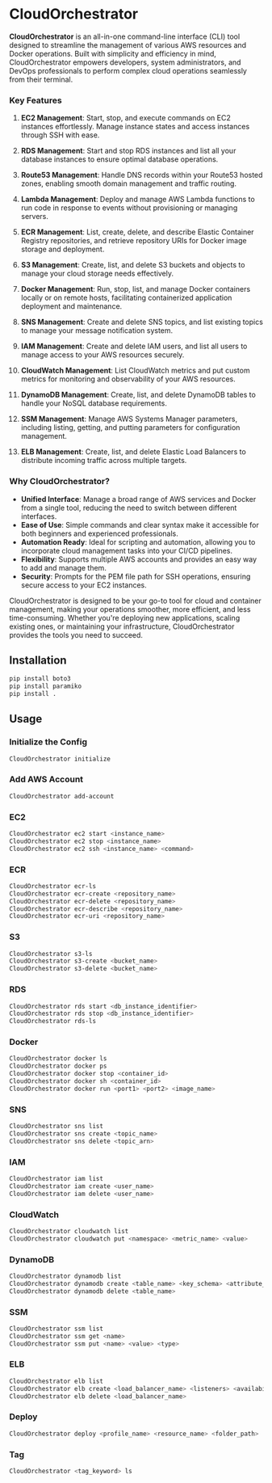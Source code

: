 # CloudOrchestrator

**CloudOrchestrator** is an all-in-one command-line interface (CLI) tool designed to streamline the management of various AWS resources and Docker operations. Built with simplicity and efficiency in mind, CloudOrchestrator empowers developers, system administrators, and DevOps professionals to perform complex cloud operations seamlessly from their terminal.

### Key Features

1. **EC2 Management**: Start, stop, and execute commands on EC2 instances effortlessly. Manage instance states and access instances through SSH with ease.

2. **RDS Management**: Start and stop RDS instances and list all your database instances to ensure optimal database operations.

3. **Route53 Management**: Handle DNS records within your Route53 hosted zones, enabling smooth domain management and traffic routing.

4. **Lambda Management**: Deploy and manage AWS Lambda functions to run code in response to events without provisioning or managing servers.

5. **ECR Management**: List, create, delete, and describe Elastic Container Registry repositories, and retrieve repository URIs for Docker image storage and deployment.

6. **S3 Management**: Create, list, and delete S3 buckets and objects to manage your cloud storage needs effectively.

7. **Docker Management**: Run, stop, list, and manage Docker containers locally or on remote hosts, facilitating containerized application deployment and maintenance.

8. **SNS Management**: Create and delete SNS topics, and list existing topics to manage your message notification system.

9. **IAM Management**: Create and delete IAM users, and list all users to manage access to your AWS resources securely.

10. **CloudWatch Management**: List CloudWatch metrics and put custom metrics for monitoring and observability of your AWS resources.

11. **DynamoDB Management**: Create, list, and delete DynamoDB tables to handle your NoSQL database requirements.

12. **SSM Management**: Manage AWS Systems Manager parameters, including listing, getting, and putting parameters for configuration management.

13. **ELB Management**: Create, list, and delete Elastic Load Balancers to distribute incoming traffic across multiple targets.

### Why CloudOrchestrator?

- **Unified Interface**: Manage a broad range of AWS services and Docker from a single tool, reducing the need to switch between different interfaces.
- **Ease of Use**: Simple commands and clear syntax make it accessible for both beginners and experienced professionals.
- **Automation Ready**: Ideal for scripting and automation, allowing you to incorporate cloud management tasks into your CI/CD pipelines.
- **Flexibility**: Supports multiple AWS accounts and provides an easy way to add and manage them.
- **Security**: Prompts for the PEM file path for SSH operations, ensuring secure access to your EC2 instances.

CloudOrchestrator is designed to be your go-to tool for cloud and container management, making your operations smoother, more efficient, and less time-consuming. Whether you're deploying new applications, scaling existing ones, or maintaining your infrastructure, CloudOrchestrator provides the tools you need to succeed.


## Installation

```bash
pip install boto3
pip install paramiko
pip install .
```

## Usage

### Initialize the Config
```bash
CloudOrchestrator initialize
```

### Add AWS Account
```bash
CloudOrchestrator add-account
```

### EC2
```bash
CloudOrchestrator ec2 start <instance_name>
CloudOrchestrator ec2 stop <instance_name>
CloudOrchestrator ec2 ssh <instance_name> <command>
```

### ECR
```bash
CloudOrchestrator ecr-ls
CloudOrchestrator ecr-create <repository_name>
CloudOrchestrator ecr-delete <repository_name>
CloudOrchestrator ecr-describe <repository_name>
CloudOrchestrator ecr-uri <repository_name>
```

### S3
```bash
CloudOrchestrator s3-ls
CloudOrchestrator s3-create <bucket_name>
CloudOrchestrator s3-delete <bucket_name>
```

### RDS
```bash
CloudOrchestrator rds start <db_instance_identifier>
CloudOrchestrator rds stop <db_instance_identifier>
CloudOrchestrator rds-ls
```

### Docker
```bash
CloudOrchestrator docker ls
CloudOrchestrator docker ps
CloudOrchestrator docker stop <container_id>
CloudOrchestrator docker sh <container_id>
CloudOrchestrator docker run <port1> <port2> <image_name>
```

### SNS
```bash
CloudOrchestrator sns list
CloudOrchestrator sns create <topic_name>
CloudOrchestrator sns delete <topic_arn>
```

### IAM
```bash
CloudOrchestrator iam list
CloudOrchestrator iam create <user_name>
CloudOrchestrator iam delete <user_name>
```

### CloudWatch
```bash
CloudOrchestrator cloudwatch list
CloudOrchestrator cloudwatch put <namespace> <metric_name> <value>
```

### DynamoDB
```bash
CloudOrchestrator dynamodb list
CloudOrchestrator dynamodb create <table_name> <key_schema> <attribute_definitions> <provisioned_throughput>
CloudOrchestrator dynamodb delete <table_name>
```

### SSM
```bash
CloudOrchestrator ssm list
CloudOrchestrator ssm get <name>
CloudOrchestrator ssm put <name> <value> <type>
```

### ELB
```bash
CloudOrchestrator elb list
CloudOrchestrator elb create <load_balancer_name> <listeners> <availability_zones>
CloudOrchestrator elb delete <load_balancer_name>
```

### Deploy
```bash
CloudOrchestrator deploy <profile_name> <resource_name> <folder_path>
```

### Tag
```bash
CloudOrchestrator <tag_keyword> ls
```

